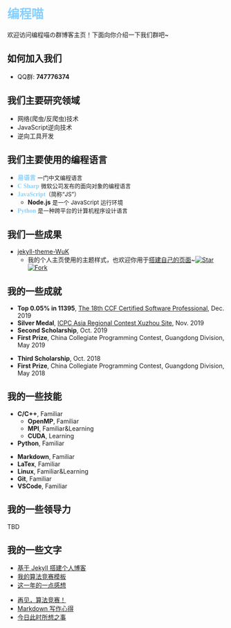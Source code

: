 # <font  color=#87D0FF>编程喵</font>

欢迎访问编程喵の群博客主页！下面向你介绍一下我们群吧~

<!-- slide -->

## 如何加入我们

- QQ群: **747776374**

<!-- slide -->

## 我们主要研究领域
<!-- slide vertical=true -->
- 网络(爬虫/反爬虫)技术
- JavaScript逆向技术
- 逆向工具开发

<!-- slide vertical=true -->

## 我们主要使用的编程语言
<!-- slide vertical=true -->

- **<font face="微软雅黑" color=#87D0FF>易语言</font>** <font size=2> 一门中文编程语言</font>
- **<font face="微软雅黑" color=#87D0FF>C Sharp</font>**  <font size=2>微软公司发布的面向对象的编程语言</font>
- **<font face="微软雅黑" color=#87D0FF>JavaScript</font>**<font size=2>（简称“JS”）</font>
  - **Node.js** <font size=2>是一个 JavaScript 运行环境</font>
- **<font face="微软雅黑" color=#87D0FF>Python</font>** <font size=2>是一种跨平台的计算机程序设计语言</font>
<!-- slide -->

## 我们一些成果

<!-- slide vertical=true -->

- [jekyll-theme-WuK](https://jekyll-theme-WuK.wu-kan.cn/)
  - 我的个人主页使用的主题样式，也欢迎你用于[搭建自己的页面](https://jekyll-theme-WuK.wu-kan.cn/)~[![Star](https://img.shields.io/github/stars/wu-kan/wu-kan.github.io.svg)](https://github.com/wu-kan/wu-kan.github.io)[![Fork](https://img.shields.io/github/forks/wu-kan/wu-kan.github.io.svg)](https://github.com/wu-kan/wu-kan.github.io/fork)

<!-- slide -->

## 我的一些成就

<!-- slide vertical=true -->

- **Top 0.05% in 11395**, [The 18th CCF Certified Software Professional](https://wu-kan.cn/_posts/2019-12-16-%E7%AC%AC%E5%8D%81%E5%85%AB%E6%AC%A1CCF%E8%AE%A1%E7%AE%97%E6%9C%BA%E8%BD%AF%E4%BB%B6%E8%83%BD%E5%8A%9B%E8%AE%A4%E8%AF%81/), Dec. 2019
- **Silver Medal**, [ICPC Asia Regional Contest Xuzhou Site](https://wu-kan.cn/_posts/2019-11-04-%E5%86%8D%E8%A7%81-%E7%AE%97%E6%B3%95%E7%AB%9E%E8%B5%9B/), Nov. 2019
- **Second Scholarship**, Oct. 2019
- **First Prize**, China Collegiate Programming Contest, Guangdong Division, May 2019

<!-- slide vertical=true -->

- **Third Scholarship**, Oct. 2018
- **First Prize**, China Collegiate Programming Contest, Guangdong Division, May 2018

<!-- slide -->

## 我的一些技能

<!-- slide vertical=true -->

- **C/C++**, Familiar
  - **OpenMP**, Familiar
  - **MPI**, Familiar&Learning
  - **CUDA**, Learning
- **Python**, Familiar

<!-- slide vertical=true -->

- **Markdown**, Familiar
- **LaTex**, Familiar
- **Linux**, Familiar&Learning
- **Git**, Familiar
- **VSCode**, Familiar

<!-- slide -->

## 我的一些领导力

TBD

<!-- slide -->

## 我的一些文字

- [基于 Jekyll 搭建个人博客](https://wu-kan.cn/_posts/2019-01-18-%E5%9F%BA%E4%BA%8EJekyll%E6%90%AD%E5%BB%BA%E4%B8%AA%E4%BA%BA%E5%8D%9A%E5%AE%A2/)
- [我的算法竞赛模板](https://wu-kan.cn/_posts/2019-02-04-%E6%88%91%E7%9A%84%E7%AE%97%E6%B3%95%E7%AB%9E%E8%B5%9B%E6%A8%A1%E6%9D%BF/)
- [这一年的一点感想](https://wu-kan.cn/_posts/2019-07-18-%E8%BF%99%E4%B8%80%E5%B9%B4%E7%9A%84%E4%B8%80%E7%82%B9%E6%84%9F%E6%83%B3/)

<!-- slide vertical=true -->

- [再见，算法竞赛！](https://wu-kan.cn/_posts/2019-11-04-%E5%86%8D%E8%A7%81-%E7%AE%97%E6%B3%95%E7%AB%9E%E8%B5%9B/)
- [Markdown 写作心得](https://wu-kan.cn/_posts/2020-01-18-Markdown%E5%86%99%E4%BD%9C%E5%BF%83%E5%BE%97/)
- [今日此时所想之事](https://wu-kan.cn/_posts/2020-01-24-%E4%BB%8A%E6%97%A5%E6%AD%A4%E6%97%B6%E6%89%80%E6%83%B3%E4%B9%8B%E4%BA%8B/)
